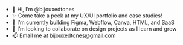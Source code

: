 - 👋 Hi, I’m @bijouxedtones
- ✨ Come take a peek at my UX/UI portfolio and case studies!
- 🌱 I’m currently building Figma, Webflow, Canva, HTML, and SaaS
- 🥳 I’m looking to collaborate on design projects as I learn and grow
- 📫 Email me at bijouxedtones@gmail.com 

<!---
bijouxedtones/bijouxedtones is a ✨ special ✨ repository because its `README.md` (this file) appears on your GitHub profile.
You can click the Preview link to take a look at your changes.
--->
